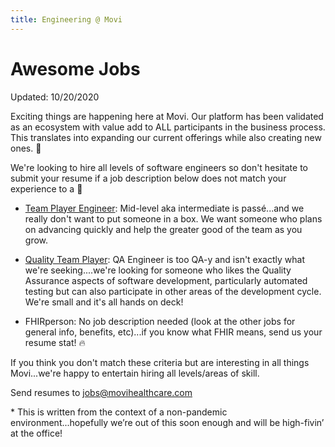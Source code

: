 ```yaml
---
title: Engineering @ Movi
---
```

# Awesome Jobs

Updated: 10/20/2020

Exciting things are happening here at Movi.  Our platform has been validated as an ecosystem with value add to ALL participants in the business process.  This translates into expanding our current offerings while also creating new ones. :rocket:

We're looking to hire all levels of software engineers so don't hesitate to submit your resume if a job description below does not match your experience to a :tea:


- [Team Player Engineer](http://b.link/movi-github-team-player): Mid-level aka intermediate is passé...and we really don't want to put someone in a box. We want someone who plans on advancing quickly and help the greater good of the team as you grow.

- [Quality Team Player](http://b.link/movi-github-quality-team-player): QA Engineer is too QA-y and isn't exactly what we're seeking....we're looking for someone who likes the Quality Assurance aspects of software development, particularly automated testing but can also participate in other areas of the development cycle.  We're small and it's all hands on deck!

- FHIRperson: No job description needed (look at the other jobs for general info, benefits, etc)...if you know what FHIR means, send us your resume stat! :fire:

If you think you don't match these criteria but are interesting in all things Movi...we're happy to entertain hiring all levels/areas of skill.

Send resumes to jobs@movihealthcare.com

\* This is written from the context of a non-pandemic environment...hopefully we’re out of this soon enough and will be high-fivin’ at the office!

